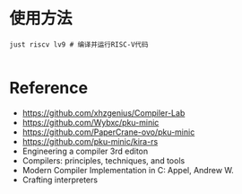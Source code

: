 # 使用方法

```shell
just riscv lv9 # 编译并运行RISC-V代码
```

```

```

# Reference

- <https://github.com/xhzgenius/Compiler-Lab>
- <https://github.com/Wybxc/pku-minic>
- <https://github.com/PaperCrane-ovo/pku-minic>
- <https://github.com/pku-minic/kira-rs>
- Engineering a compiler 3rd editon
- Compilers: principles, techniques, and tools
- Modern Compiler Implementation in C: Appel, Andrew W.
- Crafting interpreters
